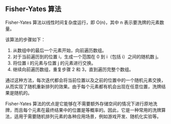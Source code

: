 
## Fisher-Yates 算法

Fisher-Yates 算法以线性时间复杂度运行，即 O(n)，其中 n 表示要洗牌的元素数量。

该算法的步骤如下：

1. 从数组中的最后一个元素开始，向前遍历数组。
2. 对于当前遍历到的位置 i，生成一个范围在 0 到 i（包括 i）之间的随机数 j。
3. 将位置 i 的元素与位置 j 的元素进行交换。
4. 继续向前遍历数组，重复步骤 2 和 3，直到遍历完整个数组。

通过这种方法，每次迭代都会将当前位置以及之前的位置中的一个随机元素交换，从而实现了随机重新排列的效果。由于每个元素都有机会出现在任意位置，洗牌结果是随机的。

Fisher-Yates 算法的优点是它能够在不需要额外存储空间的情况下进行原地洗牌，而且每个元素在最终结果中的位置是等概率的。因此，它是一种常用的洗牌算法，适用于需要随机排列元素的各种应用场景，例如游戏开发、随机化实验等。



